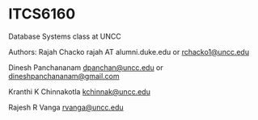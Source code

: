 # ITCS6160
Database Systems class at UNCC

Authors:
 Rajah Chacko rajah AT alumni.duke.edu or rchacko1@uncc.edu
 
 Dinesh Panchananam dpanchan@uncc.edu or dineshpanchananam@gmail.com 
 
 Kranthi K Chinnakotla kchinnak@uncc.edu
 
 Rajesh R Vanga rvanga@uncc.edu
